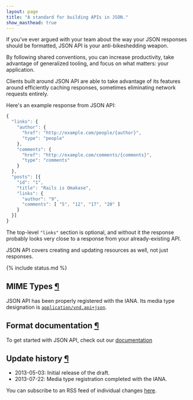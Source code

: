 ```yaml
---
layout: page
title: "A standard for building APIs in JSON."
show_masthead: true
---
```


If you've ever argued with your team about the way your JSON responses
should be formatted, JSON API is your anti-bikeshedding weapon.

By following shared conventions, you can increase productivity,
take advantage of generalized tooling, and focus on what
matters: your application.

Clients built around JSON API are able to take
advantage of its features around efficiently caching responses,
sometimes eliminating network requests entirely.

Here's an example response from JSON API:

```javascript
{
  "links": {
    "author": {
      "href": "http://example.com/people/{author}",
      "type": "people"
    },
    "comments": {
      "href": "http://example.com/comments/{comments}",
      "type": "comments"
    }
  },
  "posts": [{
    "id": "1",
    "title": "Rails is Omakase",
    "links": {
      "author": "9",
      "comments": [ "5", "12", "17", "20" ]
    }
  }]
}
```

The top-level `"links"` section is optional, and without it the response probably
looks very close to a response from your already-existing API.

JSON API covers creating and updating resources as well, not just responses.

{% include status.md %}

## MIME Types <a href="#mime-types" id="mime-types" class="headerlink">¶</a>

JSON API has been properly registered with the IANA. Its media
type designation is [`application/vnd.api+json`](http://www.iana.org/assignments/media-types/application/vnd.api+json).

## Format documentation <a href="#format-documentation" id="format-documentation" class="headerlink">¶</a>

To get started with JSON API, check out our [documentation](/format)

## Update history <a href="#update-history" id="update-history" class="headerlink">¶</a>

- 2013-05-03: Initial release of the draft.
- 2013-07-22: Media type registration completed with the IANA.

You can subscribe to an RSS feed of individual changes [here](https://github.com/json-api/json-api/commits.atom).
